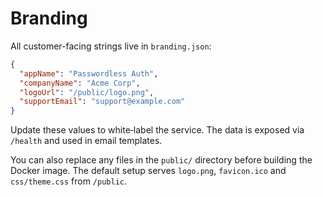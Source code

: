 # Branding

All customer-facing strings live in `branding.json`:

```json
{
  "appName": "Passwordless Auth",
  "companyName": "Acme Corp",
  "logoUrl": "/public/logo.png",
  "supportEmail": "support@example.com"
}
```

Update these values to white‑label the service. The data is exposed via `/health` and used in email templates.

You can also replace any files in the `public/` directory before building the
Docker image. The default setup serves `logo.png`, `favicon.ico` and
`css/theme.css` from `/public`.
